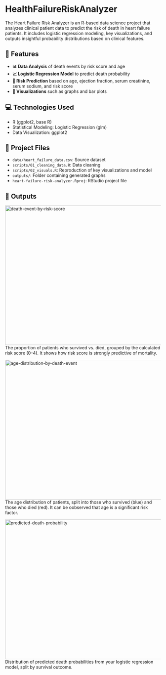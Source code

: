 # HealthFailureRiskAnalyzer
The Heart Failure Risk Analyzer is an R-based data science project that analyzes clinical patient data to predict the risk of death in heart failure patients. It includes logistic regression modeling, key visualizations, and outputs insightful probability distributions based on clinical features.

## 🚀 Features
- **📊 Data Analysis** of death events by risk score and age
- **📈 Logistic Regression Model** to predict death probability
- **🧠 Risk Prediction** based on age, ejection fraction, serum creatinine, serum sodium, and risk score
- **🎨 Visualizations** such as graphs and bar plots

## 💻 Technologies Used
- R (ggplot2, base R)
- Statistical Modeling: Logistic Regression (glm)
- Data Visualization: ggplot2

## 📁 Project Files
- `data/heart_failure_data.csv`: Source dataset
- `scripts/01_cleaning_data.R`: Data cleaning
- `scripts/02_visuals.R`: Reproduction of key visualizations and model
- `outputs/`: Folder containing generated graphs
- `heart-failure-risk-analyzer.Rproj`: RStudio project file

 ## 🧠 Outputs
 <img width="510" height="452" alt="death-event-by-risk-score" src="https://github.com/user-attachments/assets/d58a51c6-ff6e-484d-940b-8b5a2524cfa4" /> <br>
The proportion of patients who survived vs. died, grouped by the calculated risk score (0–4). It shows how risk score is strongly predictive of mortality.

<img width="510" height="452" alt="age-distribution-by-death-event" src="https://github.com/user-attachments/assets/3088eb79-8cf0-4f72-ae76-3f83f04f6888" /> <br>
The age distribution of patients, split into those who survived (blue) and those who died (red). It can be oobserved that age is a significant risk factor.

<img width="510" height="452" alt="predicted-death-probability" src="https://github.com/user-attachments/assets/4266d010-7d95-43f8-8571-aed2d871d268" /> <br>
Distribution of predicted death probabilities from your logistic regression model, split by survival outcome.
